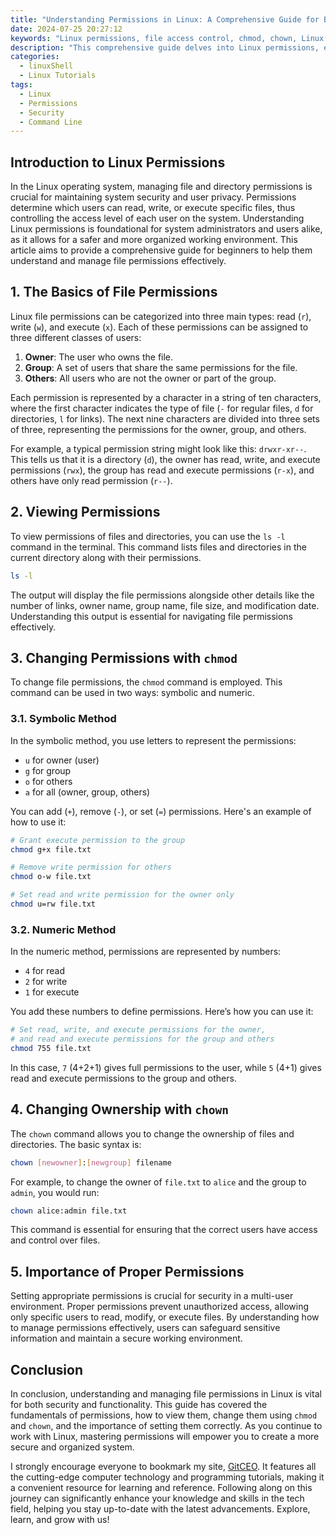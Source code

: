 ```yaml
---
title: "Understanding Permissions in Linux: A Comprehensive Guide for Beginners"
date: 2024-07-25 20:27:12
keywords: "Linux permissions, file access control, chmod, chown, Linux security"
description: "This comprehensive guide delves into Linux permissions, explaining the different types, their importance for file security, and practical commands such as chmod and chown. The guide is ideal for beginners looking to understand how to manage file permissions effectively, ensuring the proper control of access to files and directories. You will learn about the foundational concepts of user classes, permission types, and the significance of executing various commands to modify permissions in a Linux environment. This tutorial will also provide step-by-step instructions, code examples, and detailed explanations to enhance your understanding of file access control in Linux. By the end, you'll have a solid grasp of how to implement and manage file permissions confidently."
categories:
  - linuxShell
  - Linux Tutorials
tags:
  - Linux
  - Permissions
  - Security
  - Command Line
---
```


## Introduction to Linux Permissions

In the Linux operating system, managing file and directory permissions is crucial for maintaining system security and user privacy. Permissions determine which users can read, write, or execute specific files, thus controlling the access level of each user on the system. Understanding Linux permissions is foundational for system administrators and users alike, as it allows for a safer and more organized working environment. This article aims to provide a comprehensive guide for beginners to help them understand and manage file permissions effectively. 

<!-- more -->

## 1. The Basics of File Permissions

Linux file permissions can be categorized into three main types: read (`r`), write (`w`), and execute (`x`). Each of these permissions can be assigned to three different classes of users:

1. **Owner**: The user who owns the file.
2. **Group**: A set of users that share the same permissions for the file.
3. **Others**: All users who are not the owner or part of the group.

Each permission is represented by a character in a string of ten characters, where the first character indicates the type of file (`-` for regular files, `d` for directories, `l` for links). The next nine characters are divided into three sets of three, representing the permissions for the owner, group, and others.

For example, a typical permission string might look like this: `drwxr-xr--`. This tells us that it is a directory (`d`), the owner has read, write, and execute permissions (`rwx`), the group has read and execute permissions (`r-x`), and others have only read permission (`r--`).

## 2. Viewing Permissions

To view permissions of files and directories, you can use the `ls -l` command in the terminal. This command lists files and directories in the current directory along with their permissions.

```bash
ls -l
```

The output will display the file permissions alongside other details like the number of links, owner name, group name, file size, and modification date. Understanding this output is essential for navigating file permissions effectively.

## 3. Changing Permissions with `chmod`

To change file permissions, the `chmod` command is employed. This command can be used in two ways: symbolic and numeric.

### 3.1. Symbolic Method

In the symbolic method, you use letters to represent the permissions:
- `u` for owner (user)
- `g` for group
- `o` for others
- `a` for all (owner, group, others)

You can add (`+`), remove (`-`), or set (`=`) permissions. Here's an example of how to use it:

```bash
# Grant execute permission to the group
chmod g+x file.txt  

# Remove write permission for others
chmod o-w file.txt  

# Set read and write permission for the owner only
chmod u=rw file.txt  
```

### 3.2. Numeric Method

In the numeric method, permissions are represented by numbers:
- `4` for read
- `2` for write
- `1` for execute

You add these numbers to define permissions. Here’s how you can use it:

```bash
# Set read, write, and execute permissions for the owner, 
# and read and execute permissions for the group and others
chmod 755 file.txt  
```

In this case, `7` (4+2+1) gives full permissions to the user, while `5` (4+1) gives read and execute permissions to the group and others.

## 4. Changing Ownership with `chown`

The `chown` command allows you to change the ownership of files and directories. The basic syntax is:

```bash
chown [newowner]:[newgroup] filename
```

For example, to change the owner of `file.txt` to `alice` and the group to `admin`, you would run:

```bash
chown alice:admin file.txt  
```

This command is essential for ensuring that the correct users have access and control over files.

## 5. Importance of Proper Permissions

Setting appropriate permissions is crucial for security in a multi-user environment. Proper permissions prevent unauthorized access, allowing only specific users to read, modify, or execute files. By understanding how to manage permissions effectively, users can safeguard sensitive information and maintain a secure working environment.

## Conclusion

In conclusion, understanding and managing file permissions in Linux is vital for both security and functionality. This guide has covered the fundamentals of permissions, how to view them, change them using `chmod` and `chown`, and the importance of setting them correctly. As you continue to work with Linux, mastering permissions will empower you to create a more secure and organized system. 

I strongly encourage everyone to bookmark my site, [GitCEO](https://gitceo.com). It features all the cutting-edge computer technology and programming tutorials, making it a convenient resource for learning and reference. Following along on this journey can significantly enhance your knowledge and skills in the tech field, helping you stay up-to-date with the latest advancements. Explore, learn, and grow with us!